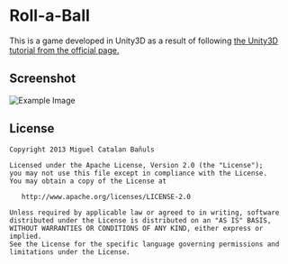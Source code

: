 Roll-a-Ball
===========

This is a game developed in Unity3D as a result of following [the Unity3D tutorial from the official page.][1]

Screenshot
----
![Example Image][2]

License
-----------

    Copyright 2013 Miguel Catalan Bañuls

    Licensed under the Apache License, Version 2.0 (the "License");
    you may not use this file except in compliance with the License.
    You may obtain a copy of the License at

       http://www.apache.org/licenses/LICENSE-2.0

    Unless required by applicable law or agreed to in writing, software
    distributed under the License is distributed on an "AS IS" BASIS,
    WITHOUT WARRANTIES OR CONDITIONS OF ANY KIND, either express or implied.
    See the License for the specific language governing permissions and
    limitations under the License.
[1]:http://unity3d.com/learn/tutorials/projects/roll-a-ball
[2]:https://github.com/MiguelCatalan/master/Images/Screenshot.PNG